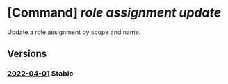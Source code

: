 # [Command] _role assignment update_

Update a role assignment by scope and name.

## Versions

### [2022-04-01](/Resources/mgmt-plane/L3tzY29wZX0vcHJvdmlkZXJzL21pY3Jvc29mdC5hdXRob3JpemF0aW9uL3JvbGVhc3NpZ25tZW50cy97fQ==/2022-04-01.xml) **Stable**

<!-- mgmt-plane /{scope}/providers/microsoft.authorization/roleassignments/{} 2022-04-01 -->
